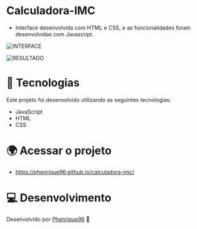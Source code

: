<h1>Calculadora-IMC</h1>


- Interface desenvolvida com HTML e CSS, e as funcionalidades foram desenvolvidas com Javascript.

![INTERFACE](https://github.com/Phenrique96/calculadora-imc/assets/99408681/26c413f2-4cd5-4413-9bd6-1286b8ffe0cb)
 
![RESULTADO](https://github.com/Phenrique96/calculadora-imc/assets/99408681/62d4faf8-9421-472c-a869-708faca04991)
  
  
# 🚀 Tecnologias
 
  Este projeto foi desenvolvido utilizando as seguintes tecnologias:
  
  - JavaScript
  - HTML
  - CSS

  # 🌍 Acessar o projeto

  - https://phenrique96.github.io/calculadora-imc/
  
 
  # 💻 Desenvolvimento
  
  Desenvolvido por [Phenrique96](https://github.com/Phenrique96) 🚀
